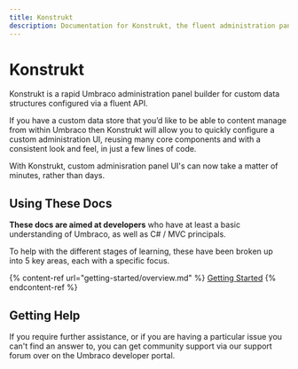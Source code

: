 ```yaml
---
title: Konstrukt
description: Documentation for Konstrukt, the fluent administration panel builder for Umbraco.
---
```


# Konstrukt

Konstrukt is a rapid Umbraco administration panel builder for custom data structures configured via a fluent API.

If you have a custom data store that you’d like to be able to content manage from within Umbraco then Konstrukt will allow you to quickly configure a custom administration UI, reusing many core components and with a consistent look and feel, in just a few lines of code.

With Konstrukt, custom adminisration panel UI's can now take a matter of minutes, rather than days.

## Using These Docs

**These docs are aimed at developers** who have at least a basic understanding of Umbraco, as well as C# / MVC principals.

To help with the different stages of learning, these have been broken up into 5 key areas, each with a specific focus.

{% content-ref url="getting-started/overview.md" %}
[Getting Started](getting-started/overview.md)
{% endcontent-ref %}

## Getting Help
If you require further assistance, or if you are having a particular issue you can't find an answer to, you can get community support via our support forum over on the Umbraco developer portal.